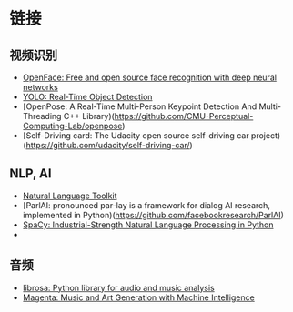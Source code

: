

# 链接
## 视频识别
* [OpenFace: Free and open source face recognition with deep neural networks](https://cmusatyalab.github.io/openface/)
* [YOLO: Real-Time Object Detection](https://pjreddie.com/darknet/yolo/)
* [OpenPose: A Real-Time Multi-Person Keypoint Detection And Multi-Threading C++ Library)(https://github.com/CMU-Perceptual-Computing-Lab/openpose)
* [Self-Driving card: The Udacity open source self-driving car project)(https://github.com/udacity/self-driving-car/)

## NLP, AI
* [Natural Language Toolkit](http://www.nltk.org)
* [ParlAI: pronounced par-lay is a framework for dialog AI research, implemented in Python)(https://github.com/facebookresearch/ParlAI)
* [SpaCy: Industrial-Strength Natural Language Processing in Python](https://spacy.io)
* 

## 音频
* [librosa: Python library for audio and music analysis](https://github.com/oencoding/librosa)
* [Magenta: Music and Art Generation with Machine Intelligence](https://github.com/tensorflow/magenta)

